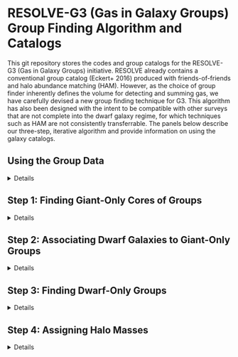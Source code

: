 # RESOLVE-G3 (Gas in Galaxy Groups) Group Finding Algorithm and Catalogs

This git repository stores the codes and group catalogs for the RESOLVE-G3 (Gas in Galaxy Groups) initiative. RESOLVE already contains a conventional group catalog (Eckert+ 2016) produced with friends-of-friends and halo abundance matching (HAM). However, as the choice of group finder inherently defines the volume for detecting and summing gas, we have carefully devised a new group finding technique for G3. This algorithm has also been designed with the intent to be compatible with other surveys that are not complete into the dwarf galaxy regime, for which techniques such as HAM are not consistently transferrable. The panels below describe our three-step, iterative algorithm and provide information on using the galaxy catalogs.

## Using the Group Data
<details>

We provide galaxy catalogs containing group information from three group-finding selection criteria: a luminosity-selected group catalog, a stellar mass-selected group catalog,and a baryonic mass-selected (M* + 1.4MHI) group catalog. In addition to the names of variables standard in the RESOLVE and ECO databases, the following columns describe the new groups:

* `g3grp_*`: group ID number of galaxy following the group idenitification procedure described below.
* `g3grpngi_*`: number of giant galaxies in group (from step 1 below). If `g3grpngi_*=0`, it is a dwarf-only group.
* `g3grpndw_*`: number of dwarf galaxies in group (from steps 2 or 3 below). The total number of group numbers can be calculated as `grpngi_* + grpndw_*`.  
* `g3grpradeg_*`: right-ascension of group center in decimal degrees
* `g3grpdedeg_*`: declination of group center in decimal degrees
* `g3grpcz_*`: Local Group-corrected velocity of group center in km/s
* `g3logmh_*`: abundance-matched log halo mass (m200b) assuming h=0.7
* `g3rvir_*`: theoretical group virial radius, in arcseconds, from halo mass (337b convention, i.e. NOT r200b)
* `g3rproj_*`: observational group projected radius, in arcseconds, calculated as 75th percentile radius of giant and dwarf members
* `g3router_*`: distance to outermost group member, in arcseconds, from the group center
* `g3fc_*`: 1/0 central flag, defined as the most luminous or massive group galaxy.

The wildcard `*` must be replaced with `l`, `s`, or `b` to indicate your choice of group catalog - luminosity, stellar, or baryonic selected. All variables are set to -99 if the galaxy was not included in group finding.

Note: Positions of group centers -- `g3grpradeg`, `g3grpdedeg`, `g3grpcz` -- are calculated by establishing Cartesian coordinates for each galaxy member based on their individual Local-Group corrected `cz`. The group center is calculated in Cartesian coordinates, averaging (unweighted) the `x`,`y`,`z` values of each giant or dwarf group member. The group center in Cartesian coordinates is then translated back to RA, declination, and redshift. 


</details>

## Step 1: Finding Giant-Only Cores of Groups
<details>

In the first step of the group finder, we use friends-of-friends (FoF)  to locate groups of giant galaxies. We place our definition of the giant-dwarf divide at the cusp in the <a href="images/dwarfgiantdivide_stellar.jpg">M*-L relation</a>, which occurs at log stellar mass ~9.5. This mass is approximately equal to the gas-richness threshold scale in stellar mass (Eckert+ 2016). For baryonic mass, we look at the <a href="images/dwarfgiantdivide_baryonic.jpg">correlation between r-band luminosity and baryonic mass </a>, and divide dwarfs from giants at its intersection with `M_r = -19.4` (which defined the M*-L cusp).


Therefore our selection criteria for giant-only FoF are:

* Luminosity-selected ECO/RESOLVE-A: `M_r<=-19.4`, `2530 < cz [km/s] < 7470`
* Luminosity-selected RESOLVE-B: `M_r<=-19.4`, `4250 < cz [km/s] < 7250` 
* Stellar mass-selected ECO/RESOLVE-A: `log(Mstar)>=9.5`, `2530 < cz [km/s] < 7470`
* Stellar mass-selected RESOLVE-B: `log(Mstar)>=9.5`, `4250 < cz [km/s] < 7250`
* Baryonic mass-selected ECO/RESOLVE-A: `log(Mbary)>=9.9`, `2530 < cz [km/s] < 7470`
* Baryonic mass-seleted RESOLVE-B: `log(Mbary)>=9.9`, `4250 < cz [km/s] < 7250`


We employ an adaptive linking strategy during this giant-only FoF procedure, inspired by Robotham et al. (2011) and its volume-limited application in Mummery (2018, PhD thesis). We use line-of-sight b<sub>LOS</sub> and transverse b<sub>&#8869;</sub> linking multipliers of 1.1 and 0.07, respectively, as these are optimized for the study of galaxy environment (Duarte & Mamon, 2014). In a standard FoF approach, these values are multiplied by the mean separation of galaxies, s<sub>0</sub>=(V/N)<sup>1/3</sup>, and are used as linking lengths. Here we assign a different value of `s` to every galaxy, measured instead by the number density of galaxies which are greater than or equal to their luminosity or mass. We then look at the median value of `s` over all galaxies and scale all `s` values such that the median is retained at the original s<sub>0</sub>=(V/N)<sup>1/3</sup>. The figure below shows how the value of `s` varies with absolute magnitude. We obtain `s` values for ECO and RESOLVE-B using a model fit, to (a) smooth noise in ECO brightward of ~-23, and (b) control for cosmic variance in the RESOLVE-B volume. The fit is recomputed on stellar or baryonic mass for their respective samples. This adaptive approach ensures that the linking length rises with galaxy luminosity/stellar mass and therefore reduces fragmentation of identified groups. The shape of the curve is determined by the galaxy luminosity/mass distribution, so this curve could be extended to other surveys given that ECO is resilient to cosmic variance. 

![Separation for Giant Galaxies in FoF](images/meansep_M_r_plot.jpg)

At the end of step 1, we have a set of giant-only groups. All dwarfs have yet to be tested for group membership. The figure below shows the multiplicity function for these giant-only groups, based on the luminosity-selected catalog.

![Mult Function for Giant-Only Groups](images/giantonlymult.jpg) 

</details>

## Step 2: Associating Dwarf Galaxies to Giant-Only Groups
<details>

The next step is to associate dwarf galaxies into the giant-only groups. To make this algorithm compatible with surveys that are incomplete into the dwarf regime, we must avoid halo mass estimates in those datasets. Therefore, we use the individual relative projected radii and peculiar velocities of ECO giant galaxies to calibrate search boundaries for dwarfs. This calibration is obtained by fitting a curve to the outermost galaxy radii in bins of giant-only group N, and comparing this curve to the expected virial radii in ECO, for which we *know* is dwarf-complete. This calibration is shown in the plot below, and while a similar calibration is done in velocity, it is not shown here for brevity. We also note that this calibration is done separately for each group-finding sample, as the giant-only FoF groups are slightly different for each selection.

![Group boundary calibration](images/rproj_calibration_assoc.jpg)

The fit to medians, binned by giant-only group N, of the projected radii and velocities are shown in the blue line. The green dash-dotted line shows the optimal radii for associating dwarf galaxies, 3R<sub>proj</sub><sup>fit</sup> (or 4.5v<sub>proj</sub><sup>fit</sup> in velocity), because it is the radius that would enclose nearly-all giant galaxies if their groups were stacked at fixed N. Therefore, if a dwarf galaxy fills within  3R<sub>proj</sub><sup>fit</sup> and 4.5v<sub>proj</sub><sup>fit</sup> of a giant-only FoF group, we associate the dwarf as a group member. The cartoon below illustrates this concept. With this calibration from ECO in hand, we can apply it to other surveys for which the halo mass information does not exist. 

<img src="images/assocdiagram2.jpeg" width="500" align='center'/>



</details>

## Step 3: Finding Dwarf-Only Groups
<details>

With dwarf galaxies now associated to giant-only groups, we have a catalog of "giant+dwarf" groups, and the remaining step in the group finder is to search for dwarf-only groups -- groups that would have been missed because they do not contain a giant galaxy to be associated with. We have written an algorithm called "iterative combination" to perform this step. This algorithm uses an iterative approach, trying to merge nearest-neighbor pairs of "potential groups" based on the sizes of similarly-luminous (or similarly-massive)  giant+dwarf groups. The steps of this algorithm are:

 1. Assign all ungrouped dwarfs (following step 2: association) to N=1 "potential" groups.
 2. Use a k-d tree to identify pairs of nearest-neighbor potential groups.
 3. For every nearest-neighbor pair, check if the pair should be merged into a single group:
*  Depending on the group finding selection, compute the integrated r-band absolute magnitude, integrated stellar mass, or integrated baryonic mass  of all member galaxies belonging to the pair. 
*  Compute 99th percentile of relative projected radii and relative velocties of galaxies belonging to giant+dwarf groups of similar integrated luminosity or mass. These values are drawn from a fit as shown below.
     <img src="images/itercombboundaries.jpeg"/> 
* If all individual galaxies shared between the two potential groups can fit within those radii/velocities, we merge them together into a single group.
 4. Repeat from (2) until the dwarf-only group catalog has converged, when the potential groups are no longer merging between interations.

After iterative combination has finished, we have a complete set of groups. The multiplicity function for luminosity-selected groups in ECO and RESOLVE-B is shown below.

<img src="images/multfunctionwdwarfs.png"/>

</details>

## Step 4: Assigning Halo Masses
<details>

Now that groups are identified, we assign halo masses based on group-integrated luminosity or stellar mass, using the method described in Eckert et al. (2016). Despite the fact that this algorithm has been designed to *avoid* halo abundance matching, we are still able to reliably apply HAM to ECO and RESOLVE, because we know them to be complete and volume-limited. The results of abundance matching are shown in the figure below. To assign halo masses for RESOLVE-B, we performed abundance matching on a RESOLVE-B analog version ECO which extends down to the deeper completeness floor of RESOLVE-B, and then interpolated from that result. For surveys that are incomplete in the dwarf regime, we will be able to use the halo mass-grop luminosity relation from ECO to estimate group masses.

<img src="images/hamLrrelation.jpeg"/>


</details>
